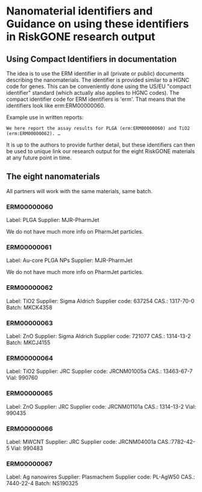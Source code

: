 # Nanomaterial identifiers and Guidance on using these identifiers in RiskGONE research output

## Using Compact Identifiers in documentation

The idea is to use the ERM identifier in all (private or public) documents describing the
nanomaterials. The identifier is provided similar to a HGNC code for genes. This can be
conveniently done using the US/EU "compact identifier" standard (which actually also applies
to HGNC codes). The compact identifier code for ERM identifiers is 'erm'. That means that
the identifiers look like erm:ERM00000060.

Example use in written reports:

```
We here report the assay results for PLGA (erm:ERM00000060) and TiO2 (erm:ERM00000062). …
```

It is up to the authors to provide further detail, but these identifiers can then be used to
unique link our research output for the eight RiskGONE materials at any future point in time.

## The eight nanomaterials

All partners will work with the same materials, same batch.

### ERM00000060

Label: PLGA
Supplier: MJR-PharmJet

We do not have much more info on PharmJet particles.

### ERM00000061

Label: Au-core PLGA NPs
Supplier: MJR-PharmJet

We do not have much more info on PharmJet particles.

### ERM00000062

Label: TiO2
Supplier: Sigma Aldrich
Supplier code: 637254
CAS.: 1317-70-0
Batch: MKCK4358

### ERM00000063

Label: ZnO
Supplier: Sigma Aldrich
Supplier code: 721077
CAS.: 1314-13-2
Batch: MKCJ4155

### ERM00000064
Label: TiO2
Supplier: JRC
Supplier code: JRCNM01005a
CAS.: 13463-67-7
Vial: 990760

### ERM00000065

Label: ZnO
Supplier: JRC
Supplier code: JRCNM01101a
CAS.: 1314-13-2
Vial: 990435

### ERM00000066

Label: MWCNT
Supplier: JRC
Supplier code: JRCNM04001a
CAS.:7782-42-5
Vial: 990483

### ERM00000067

Label: Ag nanowires
Supplier: Plasmachem
Supplier code: PL-AgW50
CAS.: 7440-22-4
Batch: NS190325

